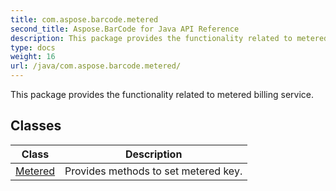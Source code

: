 ```yaml
---
title: com.aspose.barcode.metered
second_title: Aspose.BarCode for Java API Reference
description: This package provides the functionality related to metered billing service.
type: docs
weight: 16
url: /java/com.aspose.barcode.metered/
---
```


This package provides the functionality related to metered billing service.


## Classes

| Class | Description |
| --- | --- |
| [Metered](../com.aspose.barcode.metered/metered) | Provides methods to set metered key. |
